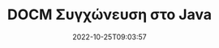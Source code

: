 ---
############################# Static ############################
layout: "auto-gen-merge"
date: 2022-10-25T09:03:57
draft: false
otherformats: docx dot dotm dotx epub html mht mhtml odp ods odt one otp ott pdf pps

############################# Head ############################
head_title: "Συγχώνευση αρχείων DOCM μέσω Java & J2SE Documents Merger API"
head_description: "Συγχωνεύστε πολλά αρχεία DOCM σε Java χρησιμοποιώντας το API συγχώνευσης εγγράφων με όλα τα δεδομένα, το στυλ και τη μορφοποίηση ως έγγραφα προέλευσης."

############################# Header ############################
title: "DOCM Συγχώνευση στο Java"
description: "Συγχώνευση DOCM με μερικές γραμμές κώδικα Java."
bg_image: "https://cms.admin.containerize.com/templates/aspose/App_Themes/V3/images/bg/header1.png"
bg_overlay: false
button:
    enable: true
    icon: "fas fa-arrow-down"
    label: "Κατεβάστε δωρεάν δοκιμή"
    link: "https://downloads.groupdocs.com/merger/java"

############################# SubMenu ############################
submenu:
    enable: true

    left:
        img_alt: "GroupDocs.Merger for Java"
        image: "https://cms.admin.containerize.com/templates/groupdocs/images/product-logos/90x90-noborder/groupdocs-merger-java.png"
        product: "GroupDocs.Merger"
        platform: "Java"

    middle:
        button:

            # button loop
            - link: "https://apireference.groupdocs.com/merger/java"
              text: "Αναφορά API"

            # button loop
            - link: "https://github.com/groupdocs-merger"
              text: "Παραδείγματα κώδικα"

            # button loop
            - link: "https://products.groupdocs.app/merger/family"
              text: "Live Demos"

            # button loop
            - link: "https://purchase.groupdocs.com/pricing/merger/java"
              text: "Τιμολόγηση"

    right:
        link_download: "https://downloads.groupdocs.com/merger"
        link_learn: "https://docs.groupdocs.com/merger/java"
        link_buy: "https://purchase.groupdocs.com"

############################# About ############################
about:
    enable: true
    title: "Σχετικά με το API GroupDocs.Merger for Java"
    content: |
        Το [GroupDocs.Merger for Java](/el/merger/java/) παρέχει μια βολική λύση για τη συγχώνευση πολλαπλών PDF, Microsoft Office (Word, Excel, PowerPoint, OneNote), OpenDocument, HTML, εικόνων και πολλά άλλα έγγραφα σε ένα μόνο αρχείο σε εφαρμογές Java. Το GroupDocs.Merger θα σας εξοικονομήσει πολλή προσπάθεια, καθώς σας επιτρέπεται να συγχωνεύετε DOCM έγγραφα - δεν χρειάζεται να εγκαταστήσετε λογισμικό τρίτου κατασκευαστή, εφαρμογές επιτραπέζιου υπολογιστή ή προσθήκες. Τώρα είναι περιττό να σπαταλάτε το χρόνο σας και να συγχωνεύετε αρχεία με μη αυτόματο τρόπο! Η αποστολή του GroupDocs είναι να παρέχει την καλύτερη ποιότητα και να απλοποιεί τις ροές εργασίας επεξεργασίας εγγράφων.
        
        Το GroupDocs.Merger API είναι μια σωστή επιλογή για εταιρικές λύσεις που χρειάζονται δυνατότητες συγχώνευσης αρχείων. Αυτά τα API υποστηρίζονται καλά σε όλα τα μεγάλα λειτουργικά συστήματα και πλατφόρμες, συμπεριλαμβανομένου του J2SE 7.0 (1.7), J2SE 8.0 (1.8), Java 10.

############################# Steps ############################
steps:
    enable: true
    title_left: "Συγχώνευση πολλών DOCM αρχείων στο Java"
    content_left: |
        [GroupDocs.Merger for Java](/el/merger/java/) διευκολύνει τους προγραμματιστές Java να συγχωνεύουν πολλά αρχεία DOCM εφαρμόζοντας μερικά εύκολα βήματα.
        
        * Δημιουργήστε μια παρουσία του **Merger** και περάστε τη διαδρομή του εγγράφου προέλευσης ως παράμετρο κατασκευής.
        * Καλέστε **Join** της τάξης **Merger** και περάστε τη δεύτερη διαδρομή εγγράφου προέλευσης.
        * Καλέστε **Save** της τάξης **Merger** για να αποθηκεύσετε το συγχωνευμένο έγγραφο.

    title_right: "Απαιτήσεις συστήματος"
    content_right: |
        Τα API GroupDocs.Merger for Java υποστηρίζονται σε όλες τις μεγάλες πλατφόρμες και λειτουργικά συστήματα. Πριν εκτελέσετε τον παρακάτω κώδικα, βεβαιωθείτε ότι έχετε εγκαταστήσει τις ακόλουθες προϋποθέσεις στο σύστημά σας.

        * Λειτουργικά συστήματα: Microsoft Windows, Linux, MacOS
        * Περιβάλλοντα Ανάπτυξης: NetBeans, IntelliJ IDEA, Eclipse
        * πλαίσια: J2SE 7.0 (1.7), J2SE 8.0 (1.8), Java 10
        * Κατεβάστε την πιο πρόσφατη έκδοση του GroupDocs.Merger for Java από το [Maven](https://repository.groupdocs.com/webapp/#/artifacts/browse/tree/General/repo/com/groupdocs/groupdocs-merger)
         
    code: |
     {{% merger/additional-styles %}}
     {{< merger/code-merger title="Πώς να συγχωνεύσετε αρχεία DOCM χρησιμοποιώντας παράδειγμα κώδικα Java">}}

        ```java    
        // Συγχώνευση αρχείων DOCM χρησιμοποιώντας GroupDocs.Merger for Java API
        // Άμεση συγχώνευση με το έγγραφο εισαγωγής DOCM
        Merger merger = new Merger("input_1.docm");

        // Καλέστε τη μέθοδο σύνδεσης της παρουσίας κλάσης συγχώνευσης και περάστε τη δεύτερη διαδρομή εγγράφου προέλευσης
        merger.join("input_2.docm");
    
        // Καλέστε τη μέθοδο αποθήκευσης της παρουσίας κλάσης συγχώνευσης για αποθήκευση του συγχωνευμένου εγγράφου
        merger.save("merged-file.docm"); 
        ```
     {{< /merger/code-merger >}}

############################# Demos ############################
demos:
    enable: true
    title: "Ζωντανές επιδείξεις - Διαδικτυακή εφαρμογή για συγχώνευση εγγράφων"
    content: |
       Συγχωνεύστε περισσότερα από ένα DOCM αρχεία αυτήν τη στιγμή, μεταβαίνοντας στον ιστότοπο [GroupDocs.Merger Live Demos](https://products.groupdocs.app/merger/docm).
       Η ζωντανή επίδειξη έχει τα ακόλουθα πλεονεκτήματα.
        
############################# About Formats ############################
about_formats:
    enable: true

############################# More Formats ############################
more_formats:
    enable: true
    title: "Συγχώνευση άλλων μορφών εγγράφων"
    content: |
        Το API συγχώνευσης εγγράφων Java για μορφές αρχείων και εικόνες. Συγχωνεύστε μερικές από τις δημοφιλείς μορφές εγγράφων όπως αναφέρεται παρακάτω.

############################# Back to top ###############################
back_to_top:
    enable: true
---
